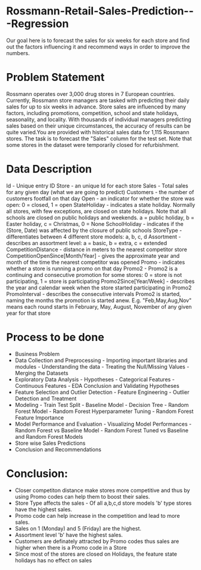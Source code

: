 # Rossmann-Retail-Sales-Prediction---Regression
Our goal here is to forecast the sales for six weeks for each store and find out the factors influencing it and recommend ways in order to improve the numbers.

# Problem Statement
Rossmann operates over 3,000 drug stores in 7 European countries. Currently, Rossmann store managers are tasked with predicting their daily sales for up to six weeks in advance. Store sales are influenced by many factors, including promotions, competition, school and state holidays, seasonality, and locality. With thousands of individual managers predicting sales based on their unique circumstances, the accuracy of results can be quite varied.You are provided with historical sales data for 1,115 Rossmann stores. The task is to forecast the "Sales" column for the test set. Note that some stores in the dataset were temporarily closed for refurbishment.

# Data Description
Id - Unique entry ID
Store - an unique Id for each store
Sales - Total sales for any given day (what we are going to predict)
Customers - the number of customers footfall on that day
Open - an indicator for whether the store was open: 0 = closed, 1 = open
StateHoliday - indicates a state holiday. Normally all stores, with few exceptions, are closed on state holidays. Note that all schools are closed on public holidays and weekends. a = public holiday, b = Easter holiday, c = Christmas, 0 = None
SchoolHoliday - indicates if the (Store, Date) was affected by the closure of public schools
StoreType - differentiates between 4 different store models: a, b, c, d
Assortment - describes an assortment level: a = basic, b = extra, c = extended
CompetitionDistance - distance in meters to the nearest competitor store
CompetitionOpenSince[Month/Year] - gives the approximate year and month of the time the nearest competitor was opened
Promo - indicates whether a store is running a promo on that day
Promo2 - Promo2 is a continuing and consecutive promotion for some stores: 0 = store is not participating, 1 = store is participating
Promo2Since[Year/Week] - describes the year and calendar week when the store started participating in Promo2
PromoInterval - describes the consecutive intervals Promo2 is started, naming the months the promotion is started anew. E.g. "Feb,May,Aug,Nov" means each round starts in February, May, August, November of any given year for that store

# Process to be done
* Business Problem
* Data Collection and Preprocessing
      - Importing important libraries and modules
      - Understanding the data
      - Treating the Null/Missing Values
      - Merging the Datasets
* Exploratory Data Analysis
      - Hypotheses
      - Categorical Features
      - Continuous Features
      - EDA Conclusion and Validating Hypotheses
* Feature Selection and Outlier Detection
      - Feature Engineering
      - Outlier Detection and Treatment
* Modeling
      - Train Test Split
      - Baseline Model - Decision Tree
      - Random Forest Model
      - Random Forest Hyperparameter Tuning
      - Random Forest Feature Importance
* Model Performance and Evaluation
        - Visualizing Model Performances
        - Random Forest vs Baseline Model
        - Random Forest Tuned vs Baseline and Random Forest Models
* Store wise Sales Predictions
* Conclusion and Recommendations

# Conclusion:
* Closer competiton distance make stores more competitive and thus by using Promo codes can help them to boost their sales.
* Store Type affects the sales - Of all a,b,c,d store models 'b' type stores have the highest sales.
* Promo code can help increase in the competition and lead to more sales.
* Sales on 1 (Monday) and 5 (Friday) are the highest.
* Assortment level 'b' have the highest sales.
* Customers are definately attracted by Promo codes thus sales are higher when there is a Promo code in a Store
* Since most of the stores are closed on Holidays, the feature state holidays has no effect on sales

